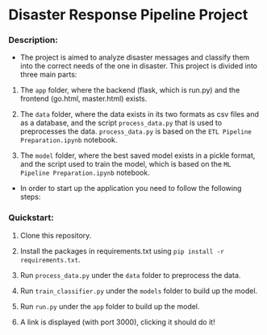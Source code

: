 # Disaster Response Pipeline Project

### Description:
- The project is aimed to analyze disaster messages and classify them into the correct needs of the one in disaster. This project is divided into three main parts:
1. The `app` folder, where the backend (flask, which is run.py) and the frontend (go.html, master.html) exists.

2. The `data` folder, where the data exists in its two formats as csv files and as a database, and the script `process_data.py` that is used to preprocesses the data. `process_data.py` is based on the `ETL Pipeline Preparation.ipynb` notebook.

3. The `model` folder, where the best saved model exists in a pickle format, and the script used to train the model, which is based on the `ML Pipeline Preparation.ipynb` notebook.

- In order to start up the application you need to follow the following steps:

### Quickstart:

1. Clone this repository.

2. Install the packages in requirements.txt using `pip install -r requirements.txt`.

3. Run `process_data.py` under the `data` folder to preprocess the data.

4. Run `train_classifier.py` under the `models` folder to build up the model.

5. Run `run.py` under the `app` folder to build up the model.

5. A link is displayed (with port 3000), clicking it should do it!


